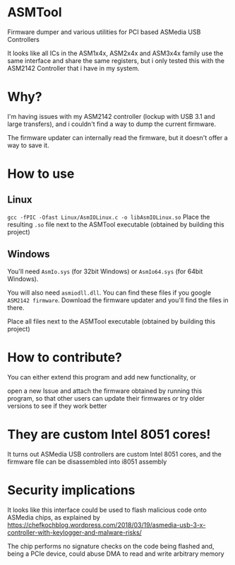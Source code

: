# ASMTool
Firmware dumper and various utilities for PCI based ASMedia USB Controllers

It looks like all ICs in the ASM1x4x, ASM2x4x and ASM3x4x family use the same interface and share the same registers, but i only tested this with the ASM2142 Controller that i have in my system.

# Why?
I'm having issues with my ASM2142 controller (lockup with USB 3.1 and large transfers), and i couldn't find a way to dump the current firmware.

The firmware updater can internally read the firmware, but it doesn't offer a way to save it.

# How to use
## Linux
```gcc -fPIC -Ofast Linux/AsmIOLinux.c -o libAsmIOLinux.so```
Place the resulting `.so` file next to the ASMTool executable (obtained by building this project)

## Windows
You'll need `AsmIo.sys` (for 32bit Windows) or `AsmIo64.sys` (for 64bit Windows).

You will also need `asmiodll.dll`. You can find these files if you google `ASM2142 firmware`.
Download the firmware updater and you'll find the files in there.

Place all files next to the ASMTool executable (obtained by building this project)

# How to contribute?
You can either extend this program and add new functionality, or

open a new Issue and attach the firmware obtained by running this program, so that other users can update their firmwares or try older versions to see if they work better

# They are custom Intel 8051 cores!
It turns out ASMedia USB controllers are custom Intel 8051 cores, and the firmware file can be disassembled into i8051 assembly

# Security implications
It looks like this interface could be used to flash malicious code onto ASMedia chips, as explained by
https://chefkochblog.wordpress.com/2018/03/19/asmedia-usb-3-x-controller-with-keylogger-and-malware-risks/

The chip performs no signature checks on the code being flashed and, being a PCIe device, could abuse DMA to read and write arbitrary memory

